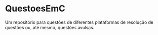 # QuestoesEmC
Um repositório para questões de diferentes plataformas de resolução de questões ou, até mesmo, questões avulsas.
